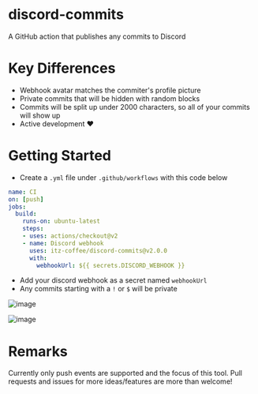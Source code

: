 # discord-commits
A GitHub action that publishes any commits to Discord

# Key Differences
- Webhook avatar matches the commiter's profile picture
- Private commits that will be hidden with random blocks
- Commits will be split up under 2000 characters, so all of your commits will show up
- Active development :heart:

# Getting Started
- Create a `.yml` file under `.github/workflows` with this code below
```yml
name: CI
on: [push]
jobs:
  build:
    runs-on: ubuntu-latest
    steps:
    - uses: actions/checkout@v2
    - name: Discord webhook
      uses: itz-coffee/discord-commits@v2.0.0
      with:
        webhookUrl: ${{ secrets.DISCORD_WEBHOOK }}
```
- Add your discord webhook as a secret named `webhookUrl`
- Any commits starting with a `!` or `$` will be private

![image](https://user-images.githubusercontent.com/36643731/224229138-4efc9094-be0e-4d4a-92b1-43959ed8d9b3.png)

![image](https://user-images.githubusercontent.com/36643731/158245611-90bf6651-eb23-4f7a-ab7e-3cc55b6047af.png)

# Remarks
Currently only push events are supported and the focus of this tool. Pull requests and issues for more ideas/features are more than welcome!
